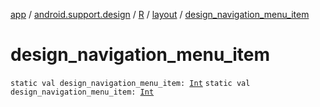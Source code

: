 [app](../../../index.md) / [android.support.design](../../index.md) / [R](../index.md) / [layout](index.md) / [design_navigation_menu_item](.)

# design_navigation_menu_item

`static val design_navigation_menu_item: `[`Int`](https://kotlinlang.org/api/latest/jvm/stdlib/kotlin/-int/index.html)
`static val design_navigation_menu_item: `[`Int`](https://kotlinlang.org/api/latest/jvm/stdlib/kotlin/-int/index.html)